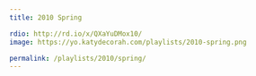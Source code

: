 ```yaml
---
title: 2010 Spring

rdio: http://rd.io/x/QXaYuDMox10/
image: https://yo.katydecorah.com/playlists/2010-spring.png

permalink: /playlists/2010/spring/
---
```

